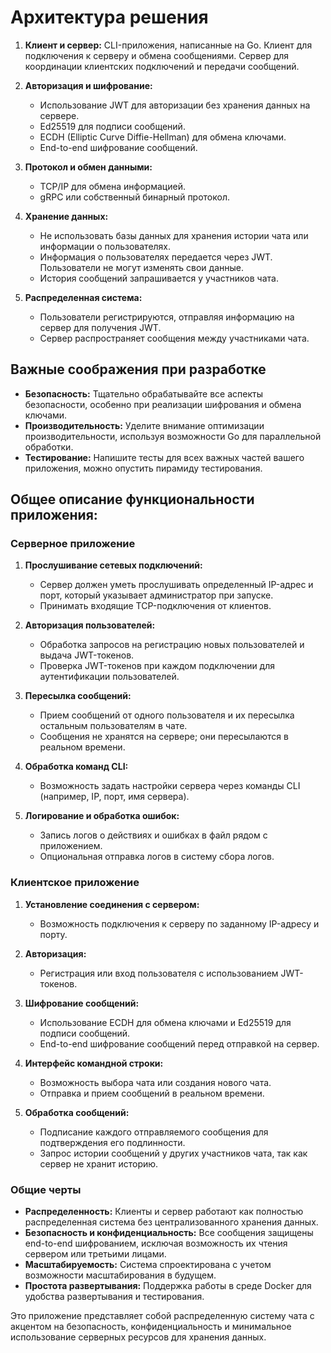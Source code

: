 # Архитектура решения

1. **Клиент и сервер:** CLI-приложения, написанные на Go. Клиент для подключения к серверу и обмена сообщениями. Сервер
   для координации клиентских подключений и передачи сообщений.

2. **Авторизация и шифрование:**
   - Использование JWT для авторизации без хранения данных на сервере.
   - Ed25519 для подписи сообщений.
   - ECDH (Elliptic Curve Diffie-Hellman) для обмена ключами.
   - End-to-end шифрование сообщений.

3. **Протокол и обмен данными:**
   - TCP/IP для обмена информацией.
   - gRPC или собственный бинарный протокол.

4. **Хранение данных:**
   - Не использовать базы данных для хранения истории чата или информации о пользователях.
   - Информация о пользователях передается через JWT. Пользователи не могут изменять свои данные.
   - История сообщений запрашивается у участников чата.

5. **Распределенная система:**
   - Пользователи регистрируются, отправляя информацию на сервер для получения JWT.
   - Сервер распространяет сообщения между участниками чата.

## Важные соображения при разработке

- **Безопасность:** Тщательно обрабатывайте все аспекты безопасности, особенно при реализации шифрования и обмена
  ключами.
- **Производительность:** Уделите внимание оптимизации производительности, используя возможности Go для параллельной
  обработки.
- **Тестирование:** Напишите тесты для всех важных частей вашего приложения, можно опустить пирамиду тестирования.

## Общее описание функциональности приложения:

### Серверное приложение

1. **Прослушивание сетевых подключений:**
   - Сервер должен уметь прослушивать определенный IP-адрес и порт, который указывает администратор при запуске.
   - Принимать входящие TCP-подключения от клиентов.

2. **Авторизация пользователей:**
   - Обработка запросов на регистрацию новых пользователей и выдача JWT-токенов.
   - Проверка JWT-токенов при каждом подключении для аутентификации пользователей.

3. **Пересылка сообщений:**
   - Прием сообщений от одного пользователя и их пересылка остальным пользователям в чате.
   - Сообщения не хранятся на сервере; они пересылаются в реальном времени.

4. **Обработка команд CLI:**
   - Возможность задать настройки сервера через команды CLI (например, IP, порт, имя сервера).

5. **Логирование и обработка ошибок:**
   - Запись логов о действиях и ошибках в файл рядом с приложением.
   - Опциональная отправка логов в систему сбора логов.

### Клиентское приложение

1. **Установление соединения с сервером:**
   - Возможность подключения к серверу по заданному IP-адресу и порту.

2. **Авторизация:**
   - Регистрация или вход пользователя с использованием JWT-токенов.

3. **Шифрование сообщений:**
   - Использование ECDH для обмена ключами и Ed25519 для подписи сообщений.
   - End-to-end шифрование сообщений перед отправкой на сервер.

4. **Интерфейс командной строки:**
   - Возможность выбора чата или создания нового чата.
   - Отправка и прием сообщений в реальном времени.

5. **Обработка сообщений:**
   - Подписание каждого отправляемого сообщения для подтверждения его подлинности.
   - Запрос истории сообщений у других участников чата, так как сервер не хранит историю.

### Общие черты

- **Распределенность:** Клиенты и сервер работают как полностью распределенная система без централизованного хранения
  данных.
- **Безопасность и конфиденциальность:** Все сообщения защищены end-to-end шифрованием, исключая возможность их чтения
  сервером или третьими лицами.
- **Масштабируемость:** Система спроектирована с учетом возможности масштабирования в будущем.
- **Простота развертывания:** Поддержка работы в среде Docker для удобства развертывания и тестирования.

Это приложение представляет собой распределенную систему чата с акцентом на безопасность, конфиденциальность и
минимальное использование серверных ресурсов для хранения данных.

